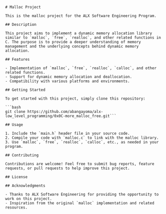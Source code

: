 ```
# Malloc Project

This is the malloc project for the ALX Software Engineering Program.

## Description

This project aims to implement a dynamic memory allocation library similar to `malloc`, `free`, `realloc`, and other related functions in C. The purpose is to provide a deeper understanding of memory management and the underlying concepts behind dynamic memory allocation.

## Features

- Implementation of `malloc`, `free`, `realloc`, `calloc`, and other related functions.
- Support for dynamic memory allocation and deallocation.
- Compatibility with various platforms and environments.

## Getting Started

To get started with this project, simply clone this repository:

```bash
git clone https://github.com/abangayoma/alx-low_level_programming/0x0C-more_malloc_free.git```

## Usage

1. Include the `main.h` header file in your source code.
2. Compile your code with `malloc.c` to link with the malloc library.
3. Use `malloc`, `free`, `realloc`, `calloc`, etc., as needed in your program.

## Contributing

Contributions are welcome! Feel free to submit bug reports, feature requests, or pull requests to help improve this project.

## License

## Acknowledgments

- Thanks to ALX Software Engineering for providing the opportunity to work on this project.
- Inspiration from the original `malloc` implementation and related resources.

```

